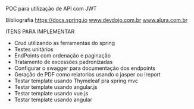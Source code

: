 POC para utilização de API com JWT

Bibliografia
https://docs.spring.io
www.devdojo.com.br
www.alura.com.br


ITENS PARA IMPLEMENTAR
- Crud utilizando as ferramentas do spring
- Testes unitários
- EndPoints com ordenação e paginação
- Tratamento de excessões padronizadas
- Configurar o swagger para documentação dos endpoints
- Geração de PDF como relatorios usando o jasper ou ireport
- Testar template usando Thymeleaf pra spring mvc
- Testar template usando angular.js
- Testar template usando vue.js
- Testar template usando angular
